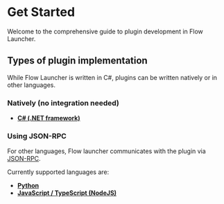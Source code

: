 # Get Started

Welcome to the comprehensive guide to plugin development in Flow Launcher.

## Types of plugin implementation

While Flow Launcher is written in C#, plugins can be written natively or in other languages.

### Natively (no integration needed)

- [**C# (.NET framework)**](/develop-dotnet-plugins.md)

### Using JSON-RPC

For other languages, Flow launcher communicates with the plugin via [JSON-RPC](/json-rpc.md).

Currently supported languages are:

- [**Python**](/py-develop-plugins.md)
- [**JavaScript / TypeScript (NodeJS)**](/nodejs-develop-plugins.md)
